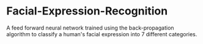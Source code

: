 # Facial-Expression-Recognition

A feed forward neural network trained using the back-propagation algorithm to classify a human's facial expression into 7 different categories.
